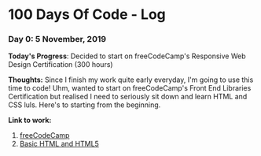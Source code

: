 # 100 Days Of Code - Log

### Day 0: 5 November, 2019

**Today's Progress**: Decided to start on freeCodeCamp's Responsive Web Design Certification (300 hours)

**Thoughts:** Since I finish my work quite early everyday, I'm going to use this time to code! Uhm, wanted to start on freeCodeCamp's Front End Libraries Certification but realised I need to seriously sit down and learn HTML and CSS luls. Here's to starting from the beginning.

**Link to work:** 
1. [freeCodeCamp](https://www.freecodecamp.org/learn/)
2. [Basic HTML and HTML5](https://www.freecodecamp.org/learn/responsive-web-design/basic-html-and-html5/)
